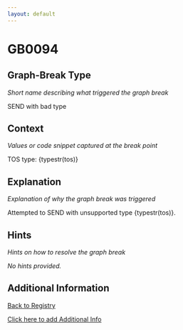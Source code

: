 ```yaml
---
layout: default
---
```

# GB0094

## Graph-Break Type
*Short name describing what triggered the graph break*

SEND with bad type

## Context
*Values or code snippet captured at the break point*

TOS type: {typestr(tos)}

## Explanation
*Explanation of why the graph break was triggered*

Attempted to SEND with unsupported type {typestr(tos)}.

## Hints
*Hints on how to resolve the graph break*

*No hints provided.*


## Additional Information

<!-- ADDITIONAL INFORMATION START - Add custom information below this line -->

<!-- ADDITIONAL INFORMATION END -->

[Back to Registry](../index.html)

[Click here to add Additional Info](https://github.com/pytorch-labs/compile-graph-break-site/edit/main/docs/gb/gb0094.md)
